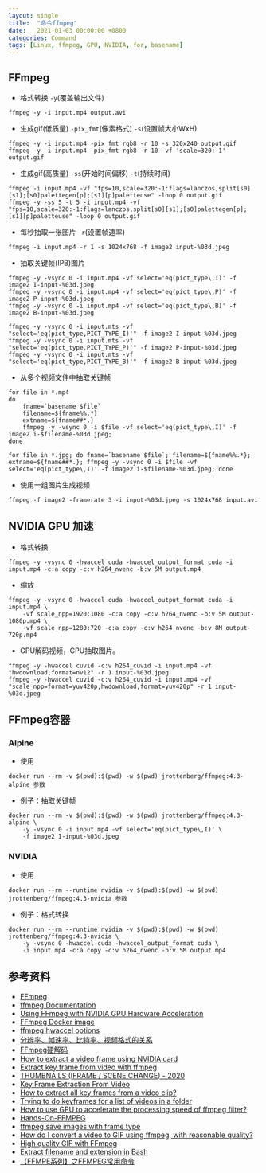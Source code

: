 ```yaml
---
layout: single
title:  "命令ffmpeg"
date:   2021-01-03 00:00:00 +0800
categories: Command
tags: [Linux, ffmpeg, GPU, NVIDIA, for, basename]
---
```


## FFmpeg
* 格式转换 ```-y```(覆盖输出文件)
```shell
ffmpeg -y -i input.mp4 output.avi
```

* 生成gif(低质量) ```-pix_fmt```(像素格式) ```-s```(设置帧大小WxH)
```shell
ffmpeg -y -i input.mp4 -pix_fmt rgb8 -r 10 -s 320x240 output.gif
ffmpeg -y -i input.mp4 -pix_fmt rgb8 -r 10 -vf 'scale=320:-1' output.gif
```

* 生成gif(高质量) ```-ss```(开始时间偏移) ```-t```(持续时间)
```shell
ffmpeg -i input.mp4 -vf "fps=10,scale=320:-1:flags=lanczos,split[s0][s1];[s0]palettegen[p];[s1][p]paletteuse" -loop 0 output.gif
ffmpeg -y -ss 5 -t 5 -i input.mp4 -vf "fps=10,scale=320:-1:flags=lanczos,split[s0][s1];[s0]palettegen[p];[s1][p]paletteuse" -loop 0 output.gif
```

* 每秒抽取一张图片 ```-r```(设置帧速率)
```shell
ffmpeg -i input.mp4 -r 1 -s 1024x768 -f image2 input-%03d.jpeg
```

* 抽取关键帧(IPB)图片
```shell
ffmpeg -y -vsync 0 -i input.mp4 -vf select='eq(pict_type\,I)' -f image2 I-input-%03d.jpeg
ffmpeg -y -vsync 0 -i input.mp4 -vf select='eq(pict_type\,P)' -f image2 P-input-%03d.jpeg
ffmpeg -y -vsync 0 -i input.mp4 -vf select='eq(pict_type\,B)' -f image2 B-input-%03d.jpeg
```

```shell
ffmpeg -y -vsync 0 -i input.mts -vf "select='eq(pict_type,PICT_TYPE_I)'" -f image2 I-input-%03d.jpeg
ffmpeg -y -vsync 0 -i input.mts -vf "select='eq(pict_type,PICT_TYPE_P)'" -f image2 P-input-%03d.jpeg
ffmpeg -y -vsync 0 -i input.mts -vf "select='eq(pict_type,PICT_TYPE_B)'" -f image2 B-input-%03d.jpeg
```

* 从多个视频文件中抽取关键帧
```shell
for file in *.mp4
do
    fname=`basename $file`
    filename=${fname%%.*}
    extname=${fname##*.}
    ffmpeg -y -vsync 0 -i $file -vf select='eq(pict_type\,I)' -f image2 i-$filename-%03d.jpeg;
done
```

```shell
for file in *.jpg; do fname=`basename $file`; filename=${fname%%.*}; extname=${fname##*.}; ffmpeg -y -vsync 0 -i $file -vf select='eq(pict_type\,I)' -f image2 i-$filename-%03d.jpeg; done
```

* 使用一组图片生成视频
```shell
ffmpeg -f image2 -framerate 3 -i input-%03d.jpeg -s 1024x768 input.avi
```

## NVIDIA GPU 加速
* 格式转换
```shell
ffmpeg -y -vsync 0 -hwaccel cuda -hwaccel_output_format cuda -i input.mp4 -c:a copy -c:v h264_nvenc -b:v 5M output.mp4
```

* 缩放
```shell
ffmpeg -y -vsync 0 -hwaccel cuda -hwaccel_output_format cuda -i input.mp4 \
    -vf scale_npp=1920:1080 -c:a copy -c:v h264_nvenc -b:v 5M output-1080p.mp4 \
    -vf scale_npp=1280:720 -c:a copy -c:v h264_nvenc -b:v 8M output-720p.mp4
```

* GPU解码视频，CPU抽取图片。
```shell
ffmpeg -y -hwaccel cuvid -c:v h264_cuvid -i input.mp4 -vf "hwdownload,format=nv12" -r 1 input-%03d.jpeg
ffmpeg -y -hwaccel cuvid -c:v h264_cuvid -i input.mp4 -vf "scale_npp=format=yuv420p,hwdownload,format=yuv420p" -r 1 input-%03d.jpeg
```

## FFmpeg容器
### Alpine
* 使用
```shell
docker run --rm -v $(pwd):$(pwd) -w $(pwd) jrottenberg/ffmpeg:4.3-alpine 参数
```

* 例子：抽取关键帧
```shell
docker run --rm -v $(pwd):$(pwd) -w $(pwd) jrottenberg/ffmpeg:4.3-alpine \
    -y -vsync 0 -i input.mp4 -vf select='eq(pict_type\,I)' \
    -f image2 I-input-%03d.jpeg
```

### NVIDIA
* 使用
```shell
docker run --rm --runtime nvidia -v $(pwd):$(pwd) -w $(pwd) jrottenberg/ffmpeg:4.3-nvidia 参数
```

* 例子：格式转换
```shell
docker run --rm --runtime nvidia -v $(pwd):$(pwd) -w $(pwd) jrottenberg/ffmpeg:4.3-nvidia \
    -y -vsync 0 -hwaccel cuda -hwaccel_output_format cuda \
    -i input.mp4 -c:a copy -c:v h264_nvenc -b:v 5M output.mp4
```

## 参考资料
* [FFmpeg](https://ffmpeg.org/)
* [ffmpeg Documentation](https://ffmpeg.org/ffmpeg.html)
* [Using FFmpeg with NVIDIA GPU Hardware Acceleration](https://docs.nvidia.com/video-technologies/video-codec-sdk/ffmpeg-with-nvidia-gpu/index.html)
* [FFmpeg Docker image](https://hub.docker.com/r/jrottenberg/ffmpeg)
* [ffmpeg hwaccel options](https://trac.ffmpeg.org/wiki/HWAccelIntro)
* [分辨率、帧速率、比特率、视频格式的关系](https://zhuanlan.zhihu.com/p/60868555)
* [FFmpeg硬解码](https://blog.csdn.net/tosonw/article/details/90178195)
* [How to extract a video frame using NVIDIA card](https://video.stackexchange.com/questions/24283/how-to-extract-a-video-frame-using-nvidia-card)
* [Extract key frame from video with ffmpeg](https://video.stackexchange.com/questions/19725/extract-key-frame-from-video-with-ffmpeg)
* [THUMBNAILS (IFRAME / SCENE CHANGE) - 2020](https://www.bogotobogo.com/FFMpeg/ffmpeg_thumbnails_select_scene_iframe.php)
* [Key Frame Extraction From Video](https://stackoverflow.com/questions/9064962/key-frame-extraction-from-video)
* [How to extract all key frames from a video clip?](https://superuser.com/questions/669716/how-to-extract-all-key-frames-from-a-video-clip)
* [Trying to do keyframes for a list of videos in a folder](https://www.reddit.com/r/ffmpeg/comments/k2a770/trying_to_do_keyframes_for_a_list_of_videos_in_a/)
* [How to use GPU to accelerate the processing speed of ffmpeg filter?](https://stackoverflow.com/questions/55687189/how-to-use-gpu-to-accelerate-the-processing-speed-of-ffmpeg-filter/55747785)
* [Hands-On-FFMPEG](https://github.com/Hong-Bo/hands-on-ffmpeg)
* [ffmpeg save images with frame type](https://superuser.com/questions/1480729/ffmpeg-save-images-with-frame-type)
* [How do I convert a video to GIF using ffmpeg, with reasonable quality?](https://superuser.com/questions/556029/how-do-i-convert-a-video-to-gif-using-ffmpeg-with-reasonable-quality)
* [High quality GIF with FFmpeg](http://blog.pkh.me/p/21-high-quality-gif-with-ffmpeg.html)
* [Extract filename and extension in Bash](https://stackoverflow.com/questions/965053/extract-filename-and-extension-in-bash)
* [【FFMPE系列】之FFMPEG常用命令](https://blog.csdn.net/listener51/article/details/82025541)
